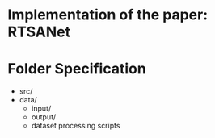 # Implementation of the paper: RTSANet

# Folder Specification

- src/
- data/
  - input/
  - output/
  - dataset processing scripts
